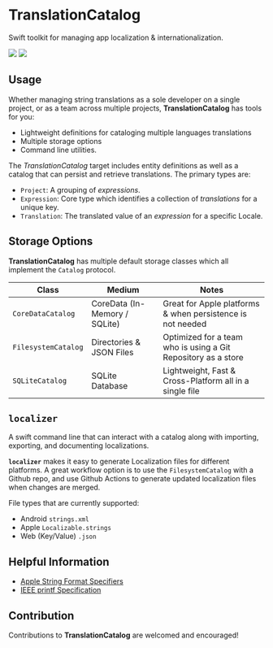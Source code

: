 # TranslationCatalog

Swift toolkit for managing app localization &amp; internationalization.

[![](https://img.shields.io/endpoint?url=https%3A%2F%2Fswiftpackageindex.com%2Fapi%2Fpackages%2Frichardpiazza%2FTranslationCatalog%2Fbadge%3Ftype%3Dplatforms)](https://swiftpackageindex.com/richardpiazza/TranslationCatalog)
[![](https://img.shields.io/endpoint?url=https%3A%2F%2Fswiftpackageindex.com%2Fapi%2Fpackages%2Frichardpiazza%2FTranslationCatalog%2Fbadge%3Ftype%3Dswift-versions)](https://swiftpackageindex.com/richardpiazza/TranslationCatalog)

## Usage

Whether managing string translations as a sole developer on a single project, or as a team across multiple projects, **TranslationCatalog** has tools for you:
* Lightweight definitions for cataloging multiple languages translations
* Multiple storage options
* Command line utilities.

The _TranslationCatalog_ target includes entity definitions as well as a catalog that can persist and retrieve translations.
The primary types are:
* `Project`: A grouping of _expressions_.
* `Expression`: Core type which identifies a collection of _translations_ for a unique key.
* `Translation`: The translated value of an _expression_ for a specific Locale.

## Storage Options

**TranslationCatalog** has multiple default storage classes which all implement the `Catalog` protocol.

| Class | Medium | Notes |
| --- | --- | --- |
| `CoreDataCatalog` | CoreData (In-Memory / SQLite) | Great for Apple platforms & when persistence is not needed |
| `FilesystemCatalog` | Directories & JSON Files | Optimized for a team who is using a Git Repository as a store |
| `SQLiteCatalog` | SQLite Database | Lightweight, Fast & Cross-Platform all in a single file |

## `localizer`

A swift command line that can interact with a catalog along with importing, exporting, and documenting localizations.

**`localizer`** makes it easy to generate Localization files for different platforms. A great workflow option is to use the `FilesystemCatalog` with a
Github repo, and use Github Actions to generate updated localization files when changes are merged.

File types that are currently supported:
* Android `strings.xml`
* Apple `Localizable.strings`
* Web (Key/Value) `.json`

## Helpful Information

* [Apple String Format Specifiers](https://developer.apple.com/library/archive/documentation/CoreFoundation/Conceptual/CFStrings/formatSpecifiers.html#//apple_ref/doc/uid/TP40004265)
* [IEEE printf Specification](https://pubs.opengroup.org/onlinepubs/009695399/functions/printf.html)

## Contribution

Contributions to **TranslationCatalog** are welcomed and encouraged!
